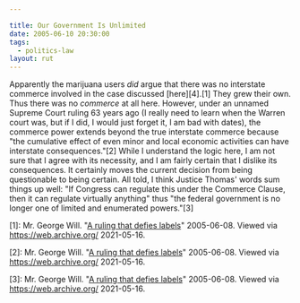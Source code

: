 ```yaml
---

title: Our Government Is Unlimited
date: 2005-06-10 20:30:00
tags:
  - politics-law
layout: rut
---
```


Apparently the marijuana users *did* argue that there was
no interstate commerce involved in the case discussed [here][4].[1] They grew
their own. Thus there was no *commerce* at all here.  However, under an
unnamed Supreme Court ruling 63 years ago (I really need to learn
when the Warren court was, but if I did, I would just forget it,
I am bad with dates), the commerce power extends beyond the true
interstate commerce because "the cumulative effect of even minor and
local economic activities can have interstate consequences."[2] While
I understand the logic here, I am not sure that I agree with its
necessity, and I am fairly certain that I dislike its consequences.
It certainly moves the current decision from being questionable to
being certain.  All told, I think Justice Thomas' words sum things
up well: "If Congress can regulate this under the Commerce Clause,
then it can regulate virtually anything" thus "the federal government
is no longer one of limited and enumerated powers."[3]

[1]: Mr. George Will. 
    "[A ruling that defies labels](https://web.archive.org/web/20050610030517/http://www.townhall.com/columnists/georgewill/gw20050608.shtml)"
    2005-06-08.  Viewed via <https://web.archive.org/> 2021-05-16.

[2]: Mr. George Will. 
    "[A ruling that defies labels](https://web.archive.org/web/20050610030517/http://www.townhall.com/columnists/georgewill/gw20050608.shtml)"
    2005-06-08.  Viewed via <https://web.archive.org/> 2021-05-16.

[3]: Mr. George Will. 
    "[A ruling that defies labels](https://web.archive.org/web/20050610030517/http://www.townhall.com/columnists/georgewill/gw20050608.shtml)"
    2005-06-08.  Viewed via <https://web.archive.org/> 2021-05-16.

